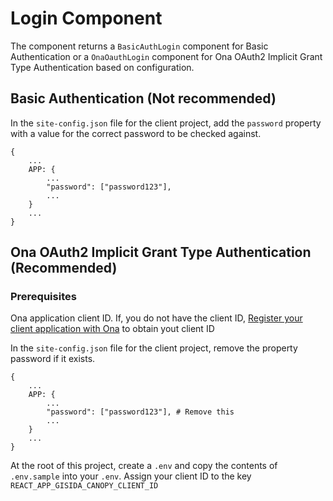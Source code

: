 # Login Component

The component returns a `BasicAuthLogin` component for Basic Authentication or a `OnaOauthLogin` component for
Ona OAuth2 Implicit Grant Type Authentication based on configuration.

## Basic Authentication (Not recommended)

In the `site-config.json` file for the client project, add the `password` property with a value for
the correct password to be checked against.

```
{
    ...
    APP: {
        ...
        "password": ["password123"],
        ...
    }
    ...
}
```

## Ona OAuth2 Implicit Grant Type Authentication (Recommended)

### Prerequisites

Ona application client ID. If, you do not have the client ID, [Register your client application with Ona](https://api.ona.io/static/docs/authentication.html#using-oauth2-with-the-ona-api) to obtain yout client ID


In the `site-config.json` file for the client project, remove the property password if it exists.

```
{
    ...
    APP: {
        ...
        "password": ["password123"], # Remove this
        ...
    }
    ...
}
```

At the root of this project, create a `.env` and copy the contents of `.env.sample` into your `.env`.
Assign your client ID to the key `REACT_APP_GISIDA_CANOPY_CLIENT_ID`
